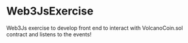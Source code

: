 # Web3JsExercise

Web3Js exercise to develop front end to interact with VolcanoCoin.sol contract and listens to the events!
